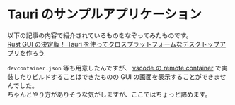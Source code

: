 # Tauri のサンプルアプリケーション

以下の記事の内容で紹介されているものをなぞってみたものです。  
[Rust GUI の決定版！ Tauri を使ってクロスプラットフォームなデスクトップアプリを作ろう](https://zenn.dev/kumassy/books/6e518fe09a86b2)  

`devcontainer.json` 等も用意したんですが、 [vscode の remote container](https://code.visualstudio.com/docs/remote/containers) で実装したりビルドすることはできたものの GUI の画面を表示することができませんでした。  
ちゃんとやり方がありそうな気がしますが、ここではちょっと諦めます。  

